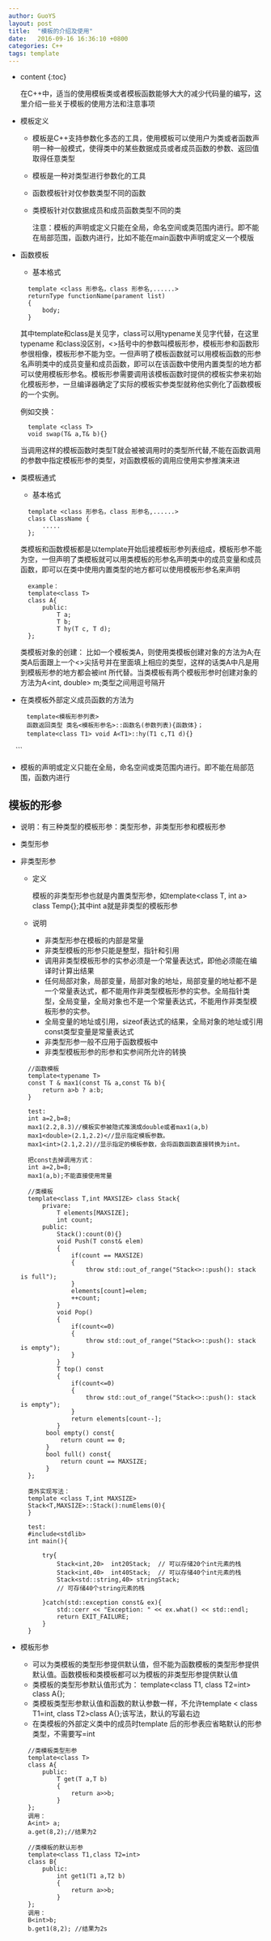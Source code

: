 ```yaml
---
author: GuoYS
layout: post
title:  "模板的介绍及使用"
date:   2016-09-16 16:36:10 +0800
categories: C++
tags: template
---
```

* content
{:toc}

  在C++中，适当的使用模板类或者模板函数能够大大的减少代码量的编写，这里介绍一些关于模板的使用方法和注意事项









- 模板定义

  - 模板是C++支持参数化多态的工具，使用模板可以使用户为类或者函数声明一种一般模式，使得类中的某些数据成员或者成员函数的参数、返回值取得任意类型
  - 模板是一种对类型进行参数化的工具
  - 函数模板针对仅参数类型不同的函数
  - 类模板针对仅数据成员和成员函数类型不同的类

    注意：模板的声明或定义只能在全局，命名空间或类范围内进行。即不能在局部范围，函数内进行，比如不能在main函数中声明或定义一个模版


- 函数模板

  - 基本格式

  ```
    template <class 形参名，class 形参名,......>
    returnType functionName(parament list)
    {
        body;
    }
  ```


    其中template和class是关见字，class可以用typename关见字代替，在这里typename 和class没区别，<>括号中的参数叫模板形参，模板形参和函数形参很相像，模板形参不能为空。一但声明了模板函数就可以用模板函数的形参名声明类中的成员变量和成员函数，即可以在该函数中使用内置类型的地方都可以使用模板形参名。模板形参需要调用该模板函数时提供的模板实参来初始化模板形参，一旦编译器确定了实际的模板实参类型就称他实例化了函数模板的一个实例。

    例如交换：

  ```
    template <class T>
    void swap(T& a,T& b){}
  ```

    当调用这样的模板函数时类型T就会被被调用时的类型所代替,不能在函数调用的参数中指定模板形参的类型，对函数模板的调用应使用实参推演来进

- 类模板通式

  - 基本格式

  ```
    template <class 形参名，class 形参名,......>
    class ClassName {
        .....
    };
  ```


    类模板和函数模板都是以template开始后接模板形参列表组成，模板形参不能为空，一但声明了类模板就可以用类模板的形参名声明类中的成员变量和成员函数，即可以在类中使用内置类型的地方都可以使用模板形参名来声明
  
  ```
    example：
    template<class T> 
    class A{
        public:
            T a;
            T b; 
            T hy(T c, T d);
    };
  ```

    类模板对象的创建：
    比如一个模板类A，则使用类模板创建对象的方法为A<int>;在类A后面跟上一个<>尖括号并在里面填上相应的类型，这样的话类A中凡是用到模板形参的地方都会被int 所代替。当类模板有两个模板形参时创建对象的方法为A<int, double> m;类型之间用逗号隔开

- 在类模板外部定义成员函数的方法为

  ```
  　template<模板形参列表>
  　函数返回类型 类名<模板形参名>::函数名(参数列表){函数体}；
  　template<class T1> void A<T1>::hy(T1 c,T1 d){}
　```
　
- 模板的声明或定义只能在全局，命名空间或类范围内进行。即不能在局部范围，函数内进行



## 模板的形参

- 说明：有三种类型的模板形参：类型形参，非类型形参和模板形参
- 类型形参



- 非类型形参

  - 定义

    模板的非类型形参也就是内置类型形参，如template<class T, int a> class Temp{};其中int a就是非类型的模板形参

  - 说明

    - 非类型形参在模板的内部是常量
    - 非类型模板的形参只能是整型，指针和引用
    - 调用非类型模板形参的实参必须是一个常量表达式，即他必须能在编译时计算出结果
    - 任何局部对象，局部变量，局部对象的地址，局部变量的地址都不是一个常量表达式，都不能用作非类型模板形参的实参。全局指针类型，全局变量，全局对象也不是一个常量表达式，不能用作非类型模板形参的实参。
    - 全局变量的地址或引用，sizeof表达式的结果，全局对象的地址或引用const类型变量是常量表达式
    - 非类型形参一般不应用于函数模板中
    - 非类型模板形参的形参和实参间所允许的转换

  ```
    //函数模板
    template<typename T>
    const T & max1(const T& a,const T& b){
        return a>b ? a:b;
    }

    test:
    int a=2,b=8;
    max1(2.2,8.3)//模板实参被隐式推演成double或者max1(a,b)
    max1<double>(2.1,2.2)<//显示指定模板参数。
    max1<int>(2.1,2.2)//显示指定的模板参数，会将函数函数直接转换为int。

    把const去掉调用方式：
    int a=2,b=8;
    max1(a,b);不能直接使用常量

    //类模板
    template<class T,int MAXSIZE> class Stack{
        privare:
            T elements[MAXSIZE];
            int count;
        public:
            Stack():count(0){}
            void Push(T const& elem)
            {
                if(count == MAXSIZE)
                {
                    throw std::out_of_range("Stack<>::push(): stack is full");
                }
                elements[count]=elem;
                ++count;
            }
            void Pop()
            {
                if(count<=0)
                {
                    throw std::out_of_range("Stack<>::push(): stack is empty");
                }
            }
            T top() const
            {
                if(count<=0)
                {
                    throw std::out_of_range("Stack<>::push(): stack is empty");
                }
                return elements[count--];
            }
         bool empty() const{     
             return count == 0;
         }
         bool full() const{    
             return count == MAXSIZE;
         }
    };

    类外实现写法：
    template <class T,int MAXSIZE> 
    Stack<T,MAXSIZE>::Stack():numElems(0){  
    }

    test:
    #include<stdlib>
    int main(){

        try{
            Stack<int,20>  int20Stack;  // 可以存储20个int元素的栈
            Stack<int,40>  int40Stack;  // 可以存储40个int元素的栈
            Stack<std::string,40> stringStack; 
            // 可存储40个string元素的栈
      
        }catch(std::exception const& ex){
            std::cerr << "Exception: " << ex.what() << std::endl;
            return EXIT_FAILURE;
        }
    }
  ```

- 模板形参

  - 可以为类模板的类型形参提供默认值，但不能为函数模板的类型形参提供默认值。函数模板和类模板都可以为模板的非类型形参提供默认值
  - 类模板的类型形参默认值形式为：
      template<class T1, class T2=int> class A{};
  - 类模板类型形参默认值和函数的默认参数一样，不允许template < class T1=int, class T2>class A{};该写法，默认的写最右边
  - 在类模板的外部定义类中的成员时template 后的形参表应省略默认的形参类型，不需要写=int

  ```
    //类模板类型形参
    template<class T> 
    class A{
        public:
            T get(T a,T b)
            {
                return a>>b;
            }
    };
    调用：
    A<int> a;
    a.get(8,2);//结果为2

    //类模板的默认形参
    template<class T1,class T2=int>
    class B{
        public:
            int get1(T1 a,T2 b)
            {
                return a>>b;
            }
    };
    调用：
    B<int>b;
    b.get1(8,2); //结果为2s
  ```
  















